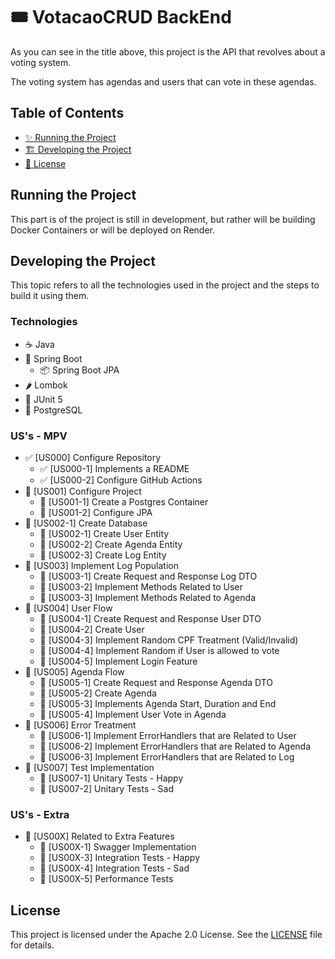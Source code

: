 # 🎟️ VotacaoCRUD BackEnd

As you can see in the title above, this project is the API that revolves about a voting system.

The voting system has agendas and users that can vote in these agendas.

## Table of Contents
- [✨ Running the Project](#running-the-project)
- [🏗️ Developing the Project](#developing-the-project)
- [📄 License](#license)

## Running the Project

This part is of the project is still in development, but rather will be building Docker Containers or will be deployed on Render.

## Developing the Project

This topic refers to all the technologies used in the project and the steps to build it using them.

### Technologies

- ☕ Java
- 🍃 Spring Boot
    - 📦 Spring Boot JPA
- 🌶️ Lombok
- 🧪 JUnit 5
- 🐘 PostgreSQL

### US's - MPV

- ✅ [US000] Configure Repository
  - ✅ [US000-1] Implements a README
  - ✅ [US000-2] Configure GitHub Actions
- 🚧 [US001] Configure Project
  - 🚧 [US001-1] Create a Postgres Container
  - 🚧 [US001-2] Configure JPA
- 🚧 [US002-1] Create Database
  - 🚧 [US002-1] Create User Entity
  - 🚧 [US002-2] Create Agenda Entity
  - 🚧 [US002-3] Create Log Entity
- 🚧 [US003] Implement Log Population
  - 🚧 [US003-1] Create Request and Response Log DTO 
  - 🚧 [US003-2] Implement Methods Related to User
  - 🚧 [US003-3] Implement Methods Related to Agenda
- 🚧 [US004] User Flow
  - 🚧 [US004-1] Create Request and Response User DTO  
  - 🚧 [US004-2] Create User
  - 🚧 [US004-3] Implement Random CPF Treatment (Valid/Invalid)
  - 🚧 [US004-4] Implement Random if User is allowed to vote
  - 🚧 [US004-5] Implement Login Feature
- 🚧 [US005] Agenda Flow
  - 🚧 [US005-1] Create Request and Response Agenda DTO 
  - 🚧 [US005-2] Create Agenda
  - 🚧 [US005-3] Implements Agenda Start, Duration and End
  - 🚧 [US005-4] Implement User Vote in Agenda
- 🚧 [US006] Error Treatment
  - 🚧 [US006-1] Implement ErrorHandlers that are Related to User
  - 🚧 [US006-2] Implement ErrorHandlers that are Related to Agenda
  - 🚧 [US006-3] Implement ErrorHandlers that are Related to Log
- 🚧 [US007] Test Implementation
  - 🚧 [US007-1] Unitary Tests - Happy
  - 🚧 [US007-2] Unitary Tests - Sad

### US's - Extra

- 🚧 [US00X] Related to Extra Features
  - 🚧 [US00X-1] Swagger Implementation
  - 🚧 [US00X-3] Integration Tests - Happy
  - 🚧 [US00X-4] Integration Tests - Sad
  - 🚧 [US00X-5] Performance Tests 


## License
This project is licensed under the Apache 2.0 License. See the [LICENSE](LICENSE) file for details.
